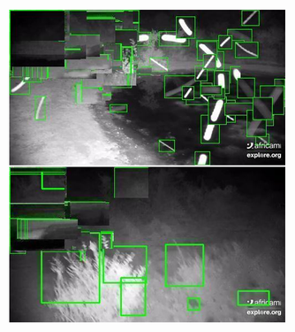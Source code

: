 ![20200703-231905-234910](in/20200703/20200703-231905-234910_0_.jpg)
![20200703-234915-000000](in/20200703/20200703-234915-000000_0_.jpg)
